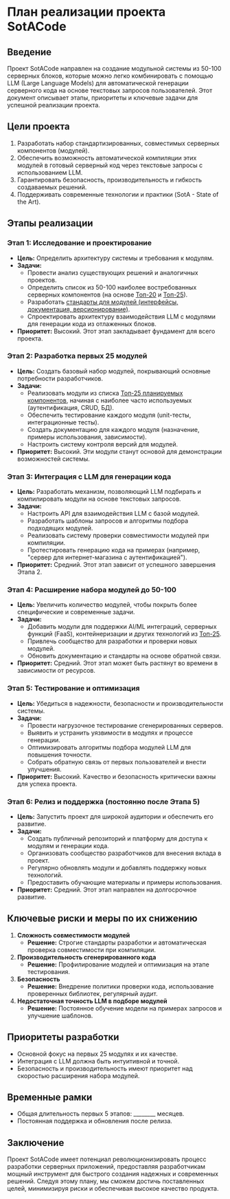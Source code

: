# План реализации проекта SotACode

## Введение
Проект SotACode направлен на создание модульной системы из 50-100 серверных блоков, которые можно легко комбинировать с помощью LLM (Large Language Models) для автоматической генерации серверного кода на основе текстовых запросов пользователей. Этот документ описывает этапы, приоритеты и ключевые задачи для успешной реализации проекта.

## Цели проекта
1. Разработать набор стандартизированных, совместимых серверных компонентов (модулей).
2. Обеспечить возможность автоматической компиляции этих модулей в готовый серверный код через текстовые запросы с использованием LLM.
3. Гарантировать безопасность, производительность и гибкость создаваемых решений.
4. Поддерживать современные технологии и практики (SotA - State of the Art).

## Этапы реализации

### Этап 1: Исследование и проектирование 
- **Цель:** Определить архитектуру системы и требования к модулям.
- **Задачи:**
  - Провести анализ существующих решений и аналогичных проектов.
  - Определить список из 50-100 наиболее востребованных серверных компонентов (на основе [Топ-20](top-20.md) и [Топ-25](top-25-list.md)).
  - Разработать [стандарты для модулей (интерфейсы, документация, версионирование)](module_standards.md).
  - Спроектировать архитектуру взаимодействия LLM с модулями для генерации кода из отлаженных блоков.
- **Приоритет:** Высокий. Этот этап закладывает фундамент для всего проекта.

### Этап 2: Разработка первых 25 модулей
- **Цель:** Создать базовый набор модулей, покрывающий основные потребности разработчиков.
- **Задачи:**
  - Реализовать модули из списка [Топ-25 планируемых компонентов](top-25-list.md), начиная с наиболее часто используемых (аутентификация, CRUD, БД).
  - Обеспечить тестирование каждого модуля (unit-тесты, интеграционные тесты).
  - Создать документацию для каждого модуля (назначение, примеры использования, зависимости).
  - Настроить систему контроля версий для модулей.
- **Приоритет:** Высокий. Эти модули станут основой для демонстрации возможностей системы.

### Этап 3: Интеграция с LLM для генерации кода 
- **Цель:** Разработать механизм, позволяющий LLM подбирать и компилировать модули на основе текстовых запросов.
- **Задачи:**
  - Настроить API для взаимодействия LLM с базой модулей.
  - Разработать шаблоны запросов и алгоритмы подбора подходящих модулей.
  - Реализовать систему проверки совместимости модулей при компиляции.
  - Протестировать генерацию кода на примерах (например, "сервер для интернет-магазина с аутентификацией").
- **Приоритет:** Средний. Этот этап зависит от успешного завершения Этапа 2.

### Этап 4: Расширение набора модулей до 50-100 
- **Цель:** Увеличить количество модулей, чтобы покрыть более специфические и современные задачи.
- **Задачи:**
  - Добавить модули для поддержки AI/ML интеграций, серверных функций (FaaS), контейнеризации и других технологий из [Топ-25](top-25-list.md).
  - Привлечь сообщество для разработки и проверки новых модулей.
  - Обновить документацию и стандарты на основе обратной связи.
- **Приоритет:** Средний. Этот этап может быть растянут во времени в зависимости от ресурсов.

### Этап 5: Тестирование и оптимизация 
- **Цель:** Убедиться в надежности, безопасности и производительности системы.
- **Задачи:**
  - Провести нагрузочное тестирование сгенерированных серверов.
  - Выявить и устранить уязвимости в модулях и процессе генерации.
  - Оптимизировать алгоритмы подбора модулей LLM для повышения точности.
  - Собрать обратную связь от первых пользователей и внести улучшения.
- **Приоритет:** Высокий. Качество и безопасность критически важны для успеха проекта.

### Этап 6: Релиз и поддержка (постоянно после Этапа 5)
- **Цель:** Запустить проект для широкой аудитории и обеспечить его развитие.
- **Задачи:**
  - Создать публичный репозиторий и платформу для доступа к модулям и генерации кода.
  - Организовать сообщество разработчиков для внесения вклада в проект.
  - Регулярно обновлять модули и добавлять поддержку новых технологий.
  - Предоставить обучающие материалы и примеры использования.
- **Приоритет:** Средний. Этот этап направлен на долгосрочное развитие.

## Ключевые риски и меры по их снижению
1. **Сложность совместимости модулей**
   - **Решение:** Строгие стандарты разработки и автоматическая проверка совместимости при компиляции.
2. **Производительность сгенерированного кода**
   - **Решение:** Профилирование модулей и оптимизация на этапе тестирования.
3. **Безопасность**
   - **Решение:** Внедрение политики проверки кода, использование проверенных библиотек, регулярный аудит.
4. **Недостаточная точность LLM в подборе модулей**
   - **Решение:** Постоянное обучение модели на примерах запросов и улучшение шаблонов.

## Приоритеты разработки
- Основной фокус на первых 25 модулях и их качестве.
- Интеграция с LLM должна быть интуитивной и точной.
- Безопасность и производительность имеют приоритет над скоростью расширения набора модулей.

## Временные рамки
- Общая длительность первых 5 этапов: ________ месяцев.
- Постоянная поддержка и обновления после релиза.

## Заключение
Проект SotACode имеет потенциал революционизировать процесс разработки серверных приложений, предоставляя разработчикам мощный инструмент для быстрого создания надежных и современных решений. Следуя этому плану, мы сможем достичь поставленных целей, минимизируя риски и обеспечивая высокое качество продукта.
